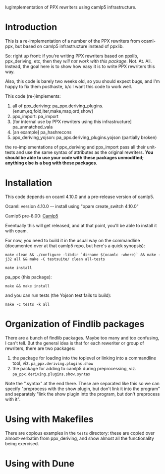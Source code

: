 lugImplementation of PPX rewriters using camlp5 infrastructure.

# Introduction

This is a re-implementation of a number of the PPX rewriters from
ocaml-ppx, but based on camlp5 infrastructure instead of ppxlib.

So: right up front: if you're writing PPX rewriters based on ppxlib,
ppx_deriving, etc, then they *will not work with this package*.  Not.
At.  All.  Instead, the goal here is to show how easy it is to write
PPX rewriters this way.

Also, this code is barely two weeks old, so you should expect bugs,
and I'm happy to fix them posthaste, b/c I want this code to work
well.

This code (re-)implements:

1. all of ppx_deriving: pa_ppx.deriving_plugins.{enum,eq,fold,iter,make,map,ord,show}
2. ppx_import: pa_import
3. [for internal use by PPX rewriters using this infrastructure] pa_unmatched_vala
4. [an example] pa_hashrecons
5. ppx_deriving_yojson: pa_ppx.deriving_plugins.yojson (partially broken)

the re-implementations of ppx_deriving and ppx_import pass all their
unit-tests and use the same syntax of attributes as the original
rewriters.  **You should be able to use your code with these packages
unmodified; anything else is a bug with these packages**.

# Installation

This code depends on ocaml 4.10.0 and a pre-release version of camlp5.

Ocaml: version 4.10.0 -- install using "opam create_switch 4.10.0"

Camlp5 pre-8.00: [Camlp5](https://github.com/chetmurthy/camlp5)

Eventually this will get released, and at that point, you'll be able
to install it with opam.

For now, you need to build it in the usual way on the commandline (documented over at that camlp5 repo, but here's a quick synopsis):
```
make clean && ./configure -libdir `dirname $(ocamlc -where)` && make -j32 all && make -C testsuite/ clean all-tests

make install
```

pa_ppx (this package):

```
make && make install
```

and you can run tests (the Yojson test fails to build):
```
make -C tests -k all
```

# Organization of Findlib packages

There are a bunch of findlib packages.  Maybe too many and too
confusing, I can't tell.  But the general idea is that for each
reweriter or group of rewriters, there are two packages:

1. the package for loading into the toplevel or linking into a commandline tool, viz. `pa_ppx.deriving.plugins.show`
2. the package for adding to camlp5 during preprocessing, viz. `pa_ppx.deriving.plugins.show.syntax`

Note the ".syntax" at the end there.  These are separated like this so
we can specify "preprocess with the show plugin, but don't link it
into the program" and separately "link the show plugin into the
program, but don't preprocess with it".

# Using with Makefiles

There are copious examples in the `tests` directory: these are copied
over almost-verbatim from ppx_deriving, and show almost all the
functionality being exercised.

# Using with Dune

